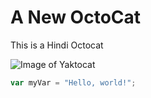 # A New OctoCat

This is a Hindi Octocat

![Image of Yaktocat](https://octodex.github.com/images/yaktocat.png)

``` javascript
var myVar = "Hello, world!";
```
